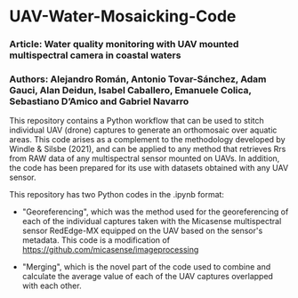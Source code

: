 # UAV-Water-Mosaicking-Code

### Article: Water quality monitoring with UAV mounted multispectral camera in coastal waters
### Authors: Alejandro Román, Antonio Tovar-Sánchez, Adam Gauci, Alan Deidun, Isabel Caballero, Emanuele Colica, Sebastiano D’Amico and Gabriel Navarro

This repository contains a Python workflow that can be used to stitch individual UAV (drone) captures to generate an orthomosaic over aquatic areas. This code arises as a complement to the methodology developed by Windle & Silsbe (2021), and can be applied to any method that retrieves Rrs from RAW data of any multispectral sensor mounted on UAVs. In addition, the code has been prepared for its use with datasets obtained with any UAV sensor.

This repository has two Python codes in the .ipynb format:

- "Georeferencing", which was the method used for the georeferencing of each of the individual captures taken with the Micasense multispectral sensor RedEdge-MX
equipped on the UAV based on the sensor's metadata. This code is a modification of https://github.com/micasense/imageprocessing

- "Merging", which is the novel part of the code used to combine and calculate the average value of each of the UAV captures overlapped with each other.
